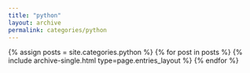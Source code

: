 ```yaml
---
title: "python"
layout: archive
permalink: categories/python
---
```



{% assign posts = site.categories.python %}
{% for post in posts %} {% include archive-single.html type=page.entries_layout %} {% endfor %}